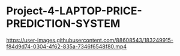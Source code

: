 # Project-4-LAPTOP-PRICE-PREDICTION-SYSTEM
https://user-images.githubusercontent.com/88608543/183249915-f84d9d74-0304-4f62-835a-7346f6548f80.mp4
